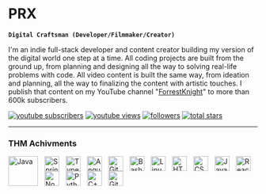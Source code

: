 # PRX

**`Digital Craftsman (Developer/Filmmaker/Creator)`**

I'm an indie full-stack developer and content creator building my version of the digital world one step at a time. All coding projects are built from the ground up, from planning and designing all the way to solving real-life problems with code. All video content is built the same way, from ideation and planning, all the way to finalizing the content with artistic touches. I publish that content on my YouTube channel "[ForrestKnight][youtube]" to more than 600k subscribers.

   <p align="left">
      <a href="https://www.youtube.com/c/fknight?sub_confirmation=1">
         <img alt="youtube subscribers" title="Subscribe to my YouTube channel" src="https://custom-icon-badges.demolab.com/youtube/channel/subscribers/UC2WHjPDvbE6O328n17ZGcfg?color=%23E05D44&label=SUBSCRIBE&logo=video&logoColor=white&style=for-the-badge&labelColor=CE4630"/></a> 
      <a href="https://www.youtube.com/c/fknight">
         <img alt="youtube views" title="YouTube views" src="https://custom-icon-badges.demolab.com/youtube/channel/views/UC2WHjPDvbE6O328n17ZGcfg?color=%23E1AD0E&logo=eye&logoColor=white&style=for-the-badge&labelColor=C79600"/></a> 
      <a href="https://github.com/ForrestKnight?tab=followers">
         <img alt="followers" title="Follow me on Github" src="https://custom-icon-badges.demolab.com/github/followers/ForrestKnight?color=236ad3&labelColor=1155ba&style=for-the-badge&logo=person-add&label=Follow&logoColor=white"/></a>
      <a href="https://github.com/ForrestKnight?tab=repositories&sort=stargazers">
         <img alt="total stars" title="Total stars on GitHub" src="https://custom-icon-badges.demolab.com/github/stars/ForrestKnight?color=55960c&style=for-the-badge&labelColor=488207&logo=star"/></a>
   </p>

---

### THM Achivments 

<img align="left" alt="Java" width="60px" style="padding-right:10px;" src="https://tryhackme.com/img/badges/league-bronze.svg"/>
<img align="left" alt="Spring" width="30px" style="padding-right:10px;" src="https://tryhackme.com/img/badges/league-silver.svg" />
<img align="left" alt="TypeScript" width="30px" style="padding-right:10px;" src="https://tryhackme.com/img/badges/league-gold.svg" />
<img align="left" alt="Angular" width="30px" style="padding-right:10px;" src="https://tryhackme.com/img/badges/aoc5sidequest2.svg" />
<img align="left" alt="Git" width="30px" style="padding-right:10px;" src="https://tryhackme.com/img/badges/aocsidequest5.svg" />
<img align="left" alt="Bash" width="30px" style="padding-right:10px;" src="https://tryhackme.com/img/badges/adventofcyber5.svg" />
<img align="left" alt="Linux" width="30px" style="padding-right:10px;" src="https://tryhackme.com/img/badges/adventofcyber.svg" />
<img align="left" alt="HTML" width="30px" style="padding-right:10px;" src="https://tryhackme.com/img/badges/aoc5.svg" />
<img align="left" alt="CSS" width="30px" style="padding-right:10px;" src="https://tryhackme.com/img/badges/adventofcyber4.svg" />
<img align="left" alt="JavaScript" width="30px" style="padding-right:10px;" src="https://tryhackme.com/img/badges/linuxprivesc.svg" />
<img align="left" alt="React" width="30px" style="padding-right:10px;" src="https://tryhackme.com/img/badges/mrrobot.svg" />
<img align="left" alt="NodeJS" width="30px" style="padding-right:10px;" src="https://tryhackme.com/img/badges/hashcracker.svg" />
<img align="left" alt="Python" width="30px" style="padding-right:10px;" src="https://tryhackme.com/img/badges/blue.svg" />
<img align="left" alt="C++" width="30px" style="padding-right:10px;" src="https://tryhackme.com/img/badges/webbed.svg" />
<img align="left" alt="GitHub" width="30px" style="padding-right:10px;" src="https://tryhackme.com/img/badges/ohsint.svg" />
<br />

#
<!--
<details>
 <summary><h3>👨‍💻 Forrest's Coding Journey</h3></summary>
   I started my coding journey as a naive computer science student with a passion to learn everything I could about this programming world - code, unix, linux, theory. And all the while, teaching myself iOS development with a dream to build my own app, but that soon got overshadowed by my desire to excel in Java. A desire that landed me a full-stack software engineering job upon graduation. However, I had another desire I had been pursuing throughout this time - YouTube content creation. I eventually ended up quitting my software engineering job to pursue YouTube full-time, and that has been my focus ever since. But there's something that's always bothered me about my journey - abandoning my dream of building my own app to pursue the safe route, a job. Now I've already taken the leap away from that safety net into this uncomfortable, unexplored world that it being a creator. And it worked out, but again, it became comfortable. It's easier to create a video than go out on a ledge and build my own product. I do have to eat, at the end of the day, but I think it's time. It's time to get uncomfortable again. I have a burning desire to get back on the horse, and fulfill that dream younger me had of building my own app, my own product. And in order to do that, I'll be implmementing a few measures to streamline my YouTube content to focus more time on fulfilling that dream - a dream that I'll be ready to tackle in 2023 due to the measure I'm putting in place now until the end of 2022. Don't wait up, because I'm coming.
-->
[website]: https://fkcodes.com
[youtube]: https://youtube.com/fknight
